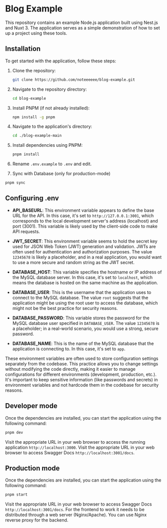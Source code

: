 # Blog Example

This repository contains an example Node.js application built using Nest.js and Nuxt 3. The application serves as a simple demonstration of how to set up a project using these tools.

## Installation

To get started with the application, follow these steps:

1. Clone the repository:

   ```sh
   git clone https://github.com/noteeeeee/blog-example.git
   ```

2. Navigate to the repository directory:

   ```sh
   cd blog-example
   ```

3. Install PNPM (if not already installed):

   ```sh
   npm install -g pnpm
   ```

4. Navigate to the application's directory:

   ```sh
   cd ./blog-example-main
   ```

5. Install dependencies using PNPM:

   ```sh
   pnpm install
   ```

6. Rename `.env.example` to `.env` and edit.

7. Sync with Database (only for production-mode)

```sh
pnpm sync
```

## Configuring .env

- **API_BASEURL**: This environment variable appears to define the base URL for the API. In this case, it's set to `http://127.0.0.1:3001`, which corresponds to the local development server's address (localhost) and port (3001). This variable is likely used by the client-side code to make API requests.

- **JWT_SECRET**: This environment variable seems to hold the secret key used for JSON Web Token (JWT) generation and validation. JWTs are often used for authentication and authorization purposes. The value `12345678` is likely a placeholder, and in a real application, you would want to use a more secure and random string as the JWT secret.

- **DATABASE_HOST**: This variable specifies the hostname or IP address of the MySQL database server. In this case, it's set to `localhost`, which means the database is hosted on the same machine as the application.

- **DATABASE_USER**: This is the username that the application uses to connect to the MySQL database. The value `root` suggests that the application might be using the root user to access the database, which might not be the best practice for security reasons.

- **DATABASE_PASSWORD**: This variable stores the password for the MySQL database user specified in `DATABASE_USER`. The value `12345678` is a placeholder; in a real-world scenario, you would use a strong, secure password.

- **DATABASE_NAME**: This is the name of the MySQL database that the application is connecting to. In this case, it's set to `app`.

These environment variables are often used to store configuration settings separately from the codebase. This practice allows you to change settings without modifying the code directly, making it easier to manage configurations for different environments (development, production, etc.). It's important to keep sensitive information (like passwords and secrets) in environment variables and not hardcode them in the codebase for security reasons.

## Developer mode

Once the dependencies are installed, you can start the application using the following command:

```sh
pnpm dev
```

Visit the appropriate URL in your web browser to access the running application `http://localhost:3000`.
Visit the appropriate URL in your web browser to access Swagger Docs `http://localhost:3001/docs`.

## Production mode

Once the dependencies are installed, you can start the application using the following command:

```sh
pnpm start
```

Visit the appropriate URL in your web browser to access Swagger Docs `http://localhost:3001/docs`.
For the frontend to work it needs to be distributed through a web server (Nginx/Apache).
You can use Nginx reverse proxy for the backend.